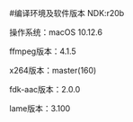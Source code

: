 #编译环境及软件版本
NDK:r20b

操作系统：macOS 10.12.6

ffmpeg版本：4.1.5

x264版本：master(160)

fdk-aac版本：2.0.0

lame版本：3.100



